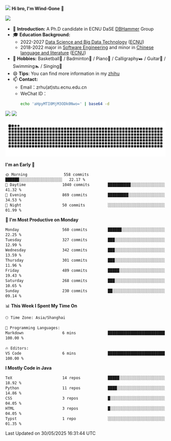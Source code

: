 <img src="https://media.giphy.com/media/LnQjpWaON8nhr21vNW/giphy.gif" width="60">  **Hi bro, I'm Wind-Gone** 👋

![](https://komarev.com/ghpvc/?username=your-github-Wind-Gone&style=flat-square)

- 🌱 **Introduction:** A Ph.D candidate in ECNU DaSE [DBHammer](https://dbhammer.github.io/) Group
- 🎓 **Education Background:**
  - 2022-2027 [Data Science and Big Data Technology](http://dase.ecnu.edu.cn/) ([ECNU](https://www.ecnu.edu.cn/))
  - 2018-2022 major in [Software Engineering](http://www.sei.ecnu.edu.cn/) and minor in [Chinese language and literature](https://zhwx.ecnu.edu.cn/) ([ECNU](https://www.ecnu.edu.cn/))
- 🐣 **Hobbies:** Basketball🏀 / Badminton🏸 / Piano🎹 / Calligraphy✒️ / Guitar🎸 / Swimming🏊 / Singing🎤
- 😄 **Tips**: You can find more information in my [zhihu](https://www.zhihu.com/people/hhhuhuh)
- 📫 **Contact:**
  - Email：zrhu(at)stu.ecnu.edu.cn
  - WeChat ID：
    ```bash
    echo 'aHpyMTI0MjM3ODk0Nwo=' | base64 -d
    ```
<div>
  <img width="390px" src="https://github-readme-stats.vercel.app/api?username=Wind-Gone&show_icons=true&theme=vue">
  <img width="415px" src="http://github-readme-streak-stats.herokuapp.com/?user=Wind-Gone&theme=vue">
<!--   <img width="390px" src="https://github-readme-stats.anuraghazra1.vercel.app/api/top-langs/?username=Wind-Gone&layout=compact&theme=vue" /> -->
</div>

<!--[![Zirui Hu's github activity graph](https://github-readme-activity-graph.vercel.app/graph?username=Wind-Gone&theme=flat-square)](https://github.com/Wind-Gone/github-readme-activity-graph)-->
![Snake animation](https://raw.githubusercontent.com/Wind-Gone/Wind-Gone/output/github-contribution-grid-snake.svg)

<!--START_SECTION:waka-->
**I'm an Early 🐤** 

```text
🌞 Morning                558 commits         ██████░░░░░░░░░░░░░░░░░░░   22.17 % 
🌆 Daytime                1040 commits        ██████████░░░░░░░░░░░░░░░   41.32 % 
🌃 Evening                869 commits         █████████░░░░░░░░░░░░░░░░   34.53 % 
🌙 Night                  50 commits          ░░░░░░░░░░░░░░░░░░░░░░░░░   01.99 % 
```
📅 **I'm Most Productive on Monday** 

```text
Monday                   560 commits         ██████░░░░░░░░░░░░░░░░░░░   22.25 % 
Tuesday                  327 commits         ███░░░░░░░░░░░░░░░░░░░░░░   12.99 % 
Wednesday                342 commits         ███░░░░░░░░░░░░░░░░░░░░░░   13.59 % 
Thursday                 301 commits         ███░░░░░░░░░░░░░░░░░░░░░░   11.96 % 
Friday                   489 commits         █████░░░░░░░░░░░░░░░░░░░░   19.43 % 
Saturday                 268 commits         ███░░░░░░░░░░░░░░░░░░░░░░   10.65 % 
Sunday                   230 commits         ██░░░░░░░░░░░░░░░░░░░░░░░   09.14 % 
```


📊 **This Week I Spent My Time On** 

```text
🕑︎ Time Zone: Asia/Shanghai

💬 Programming Languages: 
Markdown                 6 mins              █████████████████████████   100.00 % 

🔥 Editors: 
VS Code                  6 mins              █████████████████████████   100.00 % 
```

**I Mostly Code in Java** 

```text
TeX                      14 repos            █████░░░░░░░░░░░░░░░░░░░░   18.92 % 
Python                   11 repos            ████░░░░░░░░░░░░░░░░░░░░░   14.86 % 
CSS                      3 repos             █░░░░░░░░░░░░░░░░░░░░░░░░   04.05 % 
HTML                     3 repos             █░░░░░░░░░░░░░░░░░░░░░░░░   04.05 % 
Typst                    1 repo              ░░░░░░░░░░░░░░░░░░░░░░░░░   01.35 % 
```




 Last Updated on 30/05/2025 16:31:44 UTC
<!--END_SECTION:waka-->
